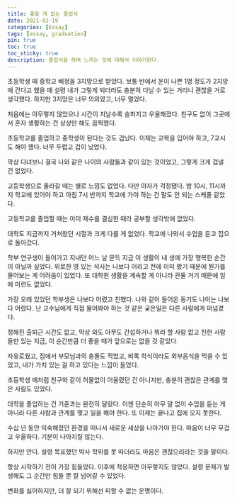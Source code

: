 ```yaml
---
title: 좋을 게 없는 졸업식
date: 2021-02-19
categories: [Essay]
tags: [essay, graduation]
pin: true
toc: true
toc_sticky: true
description: 졸업식을 하며 느끼는 것에 대해서 이야기한다.
---
```


초등학생 때 중학교 배정을 3지망으로 받았다. 보통 반에서 운이 나쁜 1명 정도가 2지망에 간다고 했을 때 설령 내가 그렇게 되더라도 충분히 다닐 수 있는 거리니 괜찮을 거로 생각했다. 하지만 3지망은 너무 의외였고, 너무 멀었다.

처음에는 아무렇지 않았으나 시간이 지날수록 슬퍼지고 우울해졌다. 친구도 없이 그곳에서 혼자 생활하는 건 상상만 해도 끔찍했다.

초등학교를 졸업하고 중학생이 된다는 것도 겁났다. 이제는 교복을 입어야 하고, 7교시도 해야 했다. 너무 두렵고 겁이 났었다.

막상 다녀보니 결국 나와 같은 나이의 사람들과 같이 있는 것이었고, 그렇게 크게 겁낼 건 없었다.

고등학생으로 올라갈 때는 별로 느낌도 없었다. 다만 야자가 걱정됐다. 밤 10시, 11시까지 학교에 있어야 하고 아침 7시 반까지 학교에 가야 하는 건 말도 안 되는 스케줄 같았다.

고등학교를 졸업할 때는 이미 재수를 결심한 때라 공부할 생각밖에 없었다.

대학도 지금까지 거쳐왔던 시절과 크게 다를 게 없었다. 학교에 나와서 수업을 듣고 집으로 돌아갔다.

학부 연구생이 들어가고 지내던 어느 날 문득 지금 이 생활이 내 생에 가장 행복한 순간이 아닐까 싶었다. 위로한 명 있는 석사는 나보다 어리고 전에 이미 봤기 때문에 뭔가를 물어보는 게 어려움이 있었다. 또 대학원 생활을 계속할 게 아니라 관둘 거기 때문에 일에 미련도 없었다.

가장 오래 있었던 학부생은 나보다 어렸고 친했다. 나와 같이 들어온 동기도 나이는 나보다 어렸다. 난 교수님에게 직접 물어봐야 하는 것 같은 궂은일은 다른 사람에게 떠넘겼다.

정해진 출퇴근 시간도 없고, 막상 와도 아무도 간섭하거나 뭐라 할 사람 없고 친한 사람들만 있는 지금, 이 순간만큼 더 좋을 때가 앞으로는 없을 것 같았다.

자유로웠고, 집에서 부모님과의 충돌도 적었고, 비록 학식이라도 외부음식을 먹을 수 있었고, 내가 가치 있는 걸 하고 있다는 느낌이 들었다.

초등학생 때처럼 친구와 같이 허물없이 어울렸던 건 아니지만, 충분히 괜찮은 관계를 맺은 사람도 있었다.

대학을 졸업하는 건 기존과는 완전히 달랐다. 이젠 단순히 아무 말 없이 수업을 듣는 게 아니라 다른 사람과 관계를 맺고 일을 해야 한다. 또 이제는 끝나고 집에 오지 못한다.

수십 년 동안 익숙해졌던 환경을 떠나서 새로운 세상을 나아가야 한다. 마음이 너무 무겁고 우울하다. 기분이 나아지질 않는다.

하지만 안다. 설령 목표했던 박사 학위를 못 따더라도 마음은 괜찮으리라는 것을 말이다.

항상 시작하기 전이 가장 힘들었다. 이후에 적응하면 아무렇지도 않았다. 설령 문제가 발생해도 그 순간만 힘들 뿐 잘 넘어갈 수 있었다.

변화를 싫어하지만, 더 잘 되기 위해선 피할 수 없는 운명이다.
